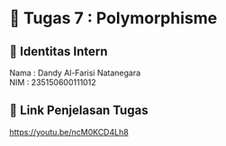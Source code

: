 # 📁 Tugas 7 : Polymorphisme

## 👤 Identitas Intern
Nama : Dandy Al-Farisi Natanegara          
NIM  : 235150600111012

## 🔗 Link Penjelasan Tugas

https://youtu.be/ncM0KCD4Lh8



